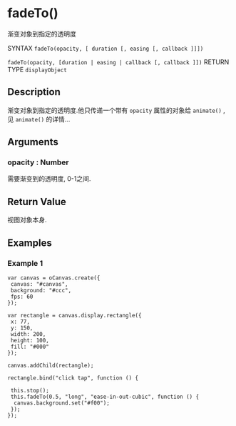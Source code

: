 # fadeTo()

渐变对象到指定的透明度

SYNTAX `fadeTo(opacity, [ duration [, easing [, callback ]]]) `

`fadeTo(opacity, [duration | easing | callback [, callback ]])` RETURN TYPE `displayObject`

## Description

渐变对象到指定的透明度.他只传递一个带有 `opacity` 属性的对象给 `animate()` , 见 `animate()` 的详情...

## Arguments

### opacity : Number

需要渐变到的透明度, 0-1之间.

## Return Value

视图对象本身.

## Examples

### Example 1

```
var canvas = oCanvas.create({
 canvas: "#canvas",
 background: "#ccc",
 fps: 60
});

var rectangle = canvas.display.rectangle({
 x: 77,
 y: 150,
 width: 200,
 height: 100,
 fill: "#000"
});

canvas.addChild(rectangle);

rectangle.bind("click tap", function () {

 this.stop();
 this.fadeTo(0.5, "long", "ease-in-out-cubic", function () {
  canvas.background.set("#f00");
 });
});
```
